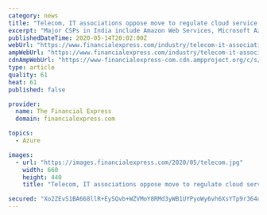 ```yaml
---
category: news
title: "Telecom, IT associations oppose move to regulate cloud service providers"
excerpt: "Major CSPs in India include Amazon Web Services, Microsoft Azure, VMware, Google compute engine, Netmagic, Red Hat, Salesforce and Zoho."
publishedDateTime: 2020-05-14T20:02:00Z
webUrl: "https://www.financialexpress.com/industry/telecom-it-associations-oppose-move-to-regulate-cloud-service-providers/1959362/"
ampWebUrl: "https://www.financialexpress.com/industry/telecom-it-associations-oppose-move-to-regulate-cloud-service-providers/1959362/lite/"
cdnAmpWebUrl: "https://www-financialexpress-com.cdn.ampproject.org/c/s/www.financialexpress.com/industry/telecom-it-associations-oppose-move-to-regulate-cloud-service-providers/1959362/lite/"
type: article
quality: 61
heat: 61
published: false

provider:
  name: The Financial Express
  domain: financialexpress.com

topics:
  - Azure

images:
  - url: "https://images.financialexpress.com/2020/05/telecom.jpg"
    width: 660
    height: 440
    title: "Telecom, IT associations oppose move to regulate cloud service providers"

secured: "Xo2ZEvS1BA668llR+EySQvb+WZVMoY8RMd3yWB1UYPyoWy6vh6XsYTp9r364uM+8MIN0njTlRVL47i9gK7dtkefqlIEyvrPYQQcA889MfokXGJaIWWks+ph1Ra1DH7SbRo2tl4U3dx5fwWpdip3FvEbEfaaob6nn+fX3n9ibbdEtU9+P6JOVKad+vVE9XHqbgesAi2XugbCWRv/gzC/1lOZjQjV4v5arvcicHf6v/2OVObqrm4n4178vaYLSYpW7SScgHVPb4o/mlcfDEqPIAaG8nx/BXvIcuTwp8+7GJj0otpKicQquV/V1luJROzKC;CYrtd00yjRHw7ktyP0s8nQ=="
---
```


